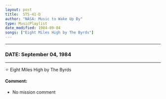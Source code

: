 ```yaml
---
layout: post
title:  STS-41-D
author: "NASA: Music to Wake Up By"
type: MusicPlaylist
date_modified: 1984-09-04
songs: ["Eight Miles High by The Byrds"]
---
```


----
### DATE: September 04, 1984
----
✧ Eight Miles High by The Byrds

#### Comment:
* No mission comment



<br/>
<center>
	<a target="_blank"
	   href="https://twitter.com/intent/tweet?hashtags=Space,NASA,Playlist,NASAWakeupCalls,SpaceProgram&text={{ page.author}}, '{{ page.songs.first }}' {{ page.title }}, {{ page.date | date: '%B %d, %Y' }}. {{ site.url }}{{ page.url }} @nasawakeupcalls">
	   <i class="fab fa-twitter" alt="Tweet this page" style="font-size: 1.3em;"></i>
	</a>
	&nbsp; 	<i class="fas fa-user-astronaut" style="font-size: 1.5em;"></i> &nbsp;
    <a type="amzn" search="'Eight Miles High by The Byrds'" category="popular music">
        <i class="fab fa-amazon" style="font-size: 1.3em;"></i>
    </a>
</center>
